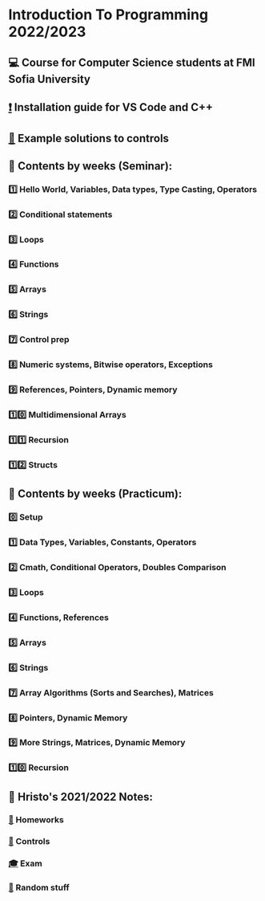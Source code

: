 # Introduction To Programming 2022/2023
## :computer: Course for Computer Science students at FMI Sofia University
## [:exclamation:](https://github.com/KrashM/Introduction_To_Programming/blob/main/Seminar/Week%2001/InstallationGuide.md) Installation guide for VS Code and C++
## [:page_facing_up:](https://github.com/KrashM/Introduction_To_Programming/tree/main/Control%20Solutions) Example solutions to controls
## :pushpin: Contents by weeks (Seminar):
### [:one:](https://github.com/KrashM/Introduction_To_Programming/tree/main/Seminar/Week%2001) Hello World, Variables, Data types, Type Casting, Operators
### [:two:](https://github.com/KrashM/Introduction_To_Programming/tree/main/Seminar/Week%2002) Conditional statements
### [:three:](https://github.com/KrashM/Introduction_To_Programming/tree/main/Seminar/Week%2003) Loops
### [:four:](https://github.com/KrashM/Introduction_To_Programming/tree/main/Seminar/Week%2004) Functions
### [:five:](https://github.com/KrashM/Introduction_To_Programming/tree/main/Seminar/Week%2005) Arrays
### [:six:](https://github.com/KrashM/Introduction_To_Programming/tree/main/Seminar/Week%2006) Strings
### [:seven:](https://github.com/KrashM/Introduction_To_Programming/tree/main/Seminar/Week%2007) Control prep
### [:eight:](https://github.com/KrashM/Introduction_To_Programming/tree/main/Seminar/Week%2008) Numeric systems, Bitwise operators, Exceptions
### [:nine:](https://github.com/KrashM/Introduction_To_Programming/tree/main/Seminar/Week%2009) References, Pointers, Dynamic memory
### [:one::zero:](https://github.com/KrashM/Introduction_To_Programming/tree/main/Seminar/Week%2010) Multidimensional Arrays
### [:one::one:](https://github.com/KrashM/Introduction_To_Programming/tree/main/Seminar/Week%2011) Recursion
### [:one::two:](https://github.com/KrashM/Introduction_To_Programming/tree/main/Seminar/Week%2012) Structs

## :pushpin: Contents by weeks (Practicum):
### [:zero:](https://github.com/KrashM/Introduction_To_Programming/blob/main/Seminar/Week%2001/InstallationGuide.md) Setup
### [:one:](https://github.com/KrashM/Introduction_To_Programming/tree/main/Practicum/Week01-DataTypesAndOperators) Data Types, Variables, Constants, Operators 
### [:two:](https://github.com/KrashM/Introduction_To_Programming/tree/main/Practicum/Week02-ConditionalOperators) Cmath, Conditional Operators, Doubles Comparison
### [:three:](https://github.com/KrashM/Introduction_To_Programming/tree/main/Practicum/Week03-Loops) Loops
### [:four:](https://github.com/KrashM/Introduction_To_Programming/tree/main/Practicum/Week04-Functions) Functions, References
### [:five:](https://github.com/KrashM/Introduction_To_Programming/tree/main/Practicum/Week05-Arrays) Arrays
### [:six:](https://github.com/KrashM/Introduction_To_Programming/tree/main/Practicum/Week06-Strings) Strings
### [:seven:](https://github.com/KrashM/Introduction_To_Programming/tree/main/Practicum/Week07-ArrayAlgorithmsAndMatrices) Array Algorithms (Sorts and Searches), Matrices
### [:eight:](https://github.com/KrashM/Introduction_To_Programming/tree/main/Practicum/Week08-PointersAndDynamicMemory) Pointers, Dynamic Memory
### [:nine:](https://github.com/KrashM/Introduction_To_Programming/tree/main/Practicum/Week09-MoreStringsMatricesDM) More Strings, Matrices, Dynamic Memory

### [:one::zero:](https://github.com/KrashM/Introduction_To_Programming/tree/main/Practicum/Week10-Recursion) Recursion

## :notebook: Hristo's 2021/2022 Notes:
### [:date:](https://github.com/KrashM/Introduction_To_Programming/tree/main/Hristo's%20Notes/Homeworks) Homeworks
### [:bookmark_tabs:](https://github.com/KrashM/Introduction_To_Programming/tree/main/Hristo's%20Notes/Controls) Controls
### [:mortar_board:](https://github.com/KrashM/Introduction_To_Programming/tree/main/Hristo's%20Notes/Exam) Exam
### [:file_folder:](https://github.com/KrashM/Introduction_To_Programming/tree/main/Hristo's%20Notes/Stuff) Random stuff